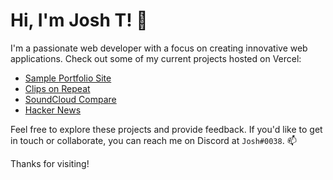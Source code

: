 # Hi, I'm Josh T! 👋

I'm a passionate web developer with a focus on creating innovative web applications. Check out some of my current projects hosted on Vercel:

- [Sample Portfolio Site](https://portfolio-site-josht64.vercel.app/)
- [Clips on Repeat](https://clips-on-repeat.vercel.app/)
- [SoundCloud Compare](https://sound-cloud-compare-git-main-josht64.vercel.app/)
- [Hacker News](https://hacker-news-project-sigma.vercel.app/)

Feel free to explore these projects and provide feedback. If you'd like to get in touch or collaborate, you can reach me on Discord at `Josh#0038`. 📫

Thanks for visiting!
